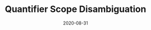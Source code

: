 ---
title: "Quantifier Scope Disambiguation"
collection: publications
category: undergraduate_research
permalink: /publication/2020-summer-research
date: 2020-08-31
venue: 'Undergraduate Summer Research Report'
paperurl: '/files/summer2020_research_summary.pdf'
---